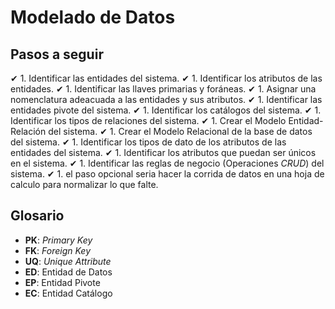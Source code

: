 # Modelado de Datos

## Pasos a seguir

✔ 1. Identificar las entidades del sistema.
✔ 1. Identificar los atributos de las entidades.
✔ 1. Identificar las llaves primarias y foráneas.
✔ 1. Asignar una nomenclatura adeacuada a las entidades y sus atributos.
✔ 1. Identificar las entidades pivote del sistema.
✔ 1. Identificar los catálogos del sistema.
✔ 1. Identificar los tipos de relaciones del sistema.
✔ 1. Crear el Modelo Entidad-Relación del sistema.
✔ 1. Crear el Modelo Relacional de la base de datos del sistema.
✔ 1. Identificar los tipos de dato de los atributos de las entidades del sistema.
✔ 1. Identificar los atributos que puedan ser únicos en el sistema.
✔ 1. Identificar las reglas de negocio (Operaciones _CRUD_) del sistema.
✔ 1. el paso opcional seria hacer la corrida de datos en una hoja de calculo para normalizar lo que falte.

## Glosario

- **PK**: _Primary Key_
- **FK**: _Foreign Key_
- **UQ**: _Unique Attribute_
- **ED**: Entidad de Datos
- **EP**: Entidad Pivote
- **EC**: Entidad Catálogo
